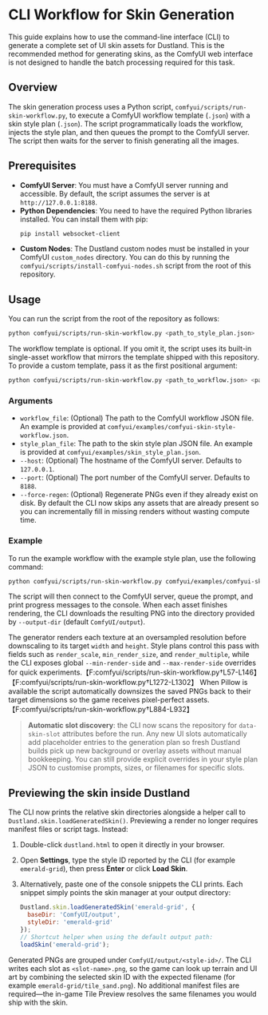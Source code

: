 # CLI Workflow for Skin Generation

This guide explains how to use the command-line interface (CLI) to generate a complete set of UI skin assets for Dustland. This is the recommended method for generating skins, as the ComfyUI web interface is not designed to handle the batch processing required for this task.

## Overview

The skin generation process uses a Python script, `comfyui/scripts/run-skin-workflow.py`, to execute a ComfyUI workflow template (`.json`) with a skin style plan (`.json`). The script programmatically loads the workflow, injects the style plan, and then queues the prompt to the ComfyUI server. The script then waits for the server to finish generating all the images.

## Prerequisites

- **ComfyUI Server**: You must have a ComfyUI server running and accessible. By default, the script assumes the server is at `http://127.0.0.1:8188`.
- **Python Dependencies**: You need to have the required Python libraries installed. You can install them with pip:
  ```bash
  pip install websocket-client
  ```
- **Custom Nodes**: The Dustland custom nodes must be installed in your ComfyUI `custom_nodes` directory. You can do this by running the `comfyui/scripts/install-comfyui-nodes.sh` script from the root of this repository.

## Usage

You can run the script from the root of the repository as follows:

```bash
python comfyui/scripts/run-skin-workflow.py <path_to_style_plan.json>
```

The workflow template is optional. If you omit it, the script uses its built-in single-asset workflow that mirrors the template shipped with this repository. To provide a custom template, pass it as the first positional argument:

```bash
python comfyui/scripts/run-skin-workflow.py <path_to_workflow.json> <path_to_style_plan.json>
```

### Arguments

- `workflow_file`: (Optional) The path to the ComfyUI workflow JSON file. An example is provided at `comfyui/examples/comfyui-skin-style-workflow.json`.
- `style_plan_file`: The path to the skin style plan JSON file. An example is provided at `comfyui/examples/skin_style_plan.json`.
- `--host`: (Optional) The hostname of the ComfyUI server. Defaults to `127.0.0.1`.
- `--port`: (Optional) The port number of the ComfyUI server. Defaults to `8188`.
- `--force-regen`: (Optional) Regenerate PNGs even if they already exist on disk. By default the CLI now skips any assets that
  are already present so you can incrementally fill in missing renders without wasting compute time.

### Example

To run the example workflow with the example style plan, use the following command:

```bash
python comfyui/scripts/run-skin-workflow.py comfyui/examples/comfyui-skin-style-workflow.json comfyui/examples/skin_style_plan.json
```

The script will then connect to the ComfyUI server, queue the prompt, and print progress messages to the console. When each asset finishes rendering, the CLI downloads the resulting PNG into the directory provided by `--output-dir` (default `ComfyUI/output`).

The generator renders each texture at an oversampled resolution before downscaling to its target `width` and `height`. Style plans control this pass with fields such as `render_scale`, `min_render_size`, and `render_multiple`, while the CLI exposes global `--min-render-side` and `--max-render-side` overrides for quick experiments.【F:comfyui/scripts/run-skin-workflow.py†L57-L146】【F:comfyui/scripts/run-skin-workflow.py†L1272-L1302】 When Pillow is available the script automatically downsizes the saved PNGs back to their target dimensions so the game receives pixel-perfect assets.【F:comfyui/scripts/run-skin-workflow.py†L884-L932】

> **Automatic slot discovery**: the CLI now scans the repository for `data-skin-slot` attributes before the run. Any new UI slots
> automatically add placeholder entries to the generation plan so fresh Dustland builds pick up new background or overlay assets
> without manual bookkeeping. You can still provide explicit overrides in your style plan JSON to customise prompts, sizes, or
> filenames for specific slots.

## Previewing the skin inside Dustland

The CLI now prints the relative skin directories alongside a helper call to `Dustland.skin.loadGeneratedSkin()`. Previewing a render no longer requires manifest files or script tags. Instead:

1. Double-click `dustland.html` to open it directly in your browser.
2. Open **Settings**, type the style ID reported by the CLI (for example `emerald-grid`), then press **Enter** or click **Load Skin**.
3. Alternatively, paste one of the console snippets the CLI prints. Each snippet simply points the skin manager at your output directory:

   ```js
   Dustland.skin.loadGeneratedSkin('emerald-grid', {
     baseDir: 'ComfyUI/output',
     styleDir: 'emerald-grid'
   });
   // Shortcut helper when using the default output path:
   loadSkin('emerald-grid');
   ```

Generated PNGs are grouped under `ComfyUI/output/<style-id>/`. The CLI writes each slot as `<slot-name>.png`, so the game can look up terrain and UI art by combining the selected skin ID with the expected filename (for example `emerald-grid/tile_sand.png`). No additional manifest files are required—the in-game Tile Preview resolves the same filenames you would ship with the skin.
